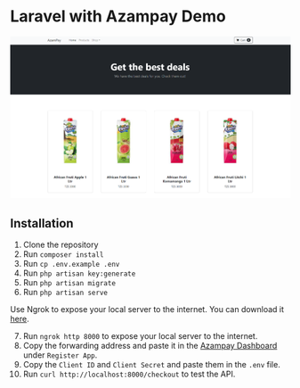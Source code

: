 # Laravel with Azampay Demo

![Azampay](./public/Screenshot%202024-01-16%20223321.png)

## Installation

1. Clone the repository
2. Run `composer install`
3. Run `cp .env.example .env`
4. Run `php artisan key:generate`
5. Run `php artisan migrate`
6. Run `php artisan serve`

Use Ngrok to expose your local server to the internet. You can download it [here](https://ngrok.com/download).

7. Run `ngrok http 8000` to expose your local server to the internet.
8. Copy the forwarding address and paste it in the [Azampay Dashboard](https://developers.azampay.co.tz/sandbox/registerapp) under `Register App`.
9. Copy the `Client ID` and `Client Secret` and paste them in the `.env` file.
10. Run `curl http://localhost:8000/checkout` to test the API.
